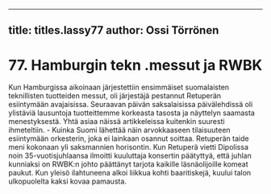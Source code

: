 
---

title: titles.lassy77
author: Ossi Törrönen
---


    
# 77. Hamburgin tekn .messut ja RWBK

Kun Hamburgissa aikoinaan järjestettiin ensimmäiset suomalaisten teknillisten tuotteiden messut, oli 
järjestäjä pestannut Retuperän esiintymään avajaisissa. Seuraavan päivän saksalaisissa päivälehdissä oli 
ylistäviä lausuntoja tuotteittemme korkeasta tasosta ja näyttelyn saamasta menestyksestä. Yhtä asiaa 
näissä artikkeleissa kuitenkin suuresti ihmeteltiin. - Kuinka Suomi lähettää näin arvokkaaseen 
tilaisuuteen esiintymään orkesterin, joka ei lainkaan osannut soittaa. Retuperän taide meni kokonaan yli 
saksmannien horisontin. Kun Retuperä vietti Dipolissa noin 35-vuotisjuhlaansa ilmoitti kuuluttaja 
konsertin päätyttyä, että juhlan kunniaksi on RWBK:n johto päättänyt tarjota kaikille läsnäolijoille 
komeat paukut. Kun yleisö ilahtuneena alkoi liikkua kohti baaritiskejä, kuului talon ulkopuolelta kaksi 
kovaa pamausta.
